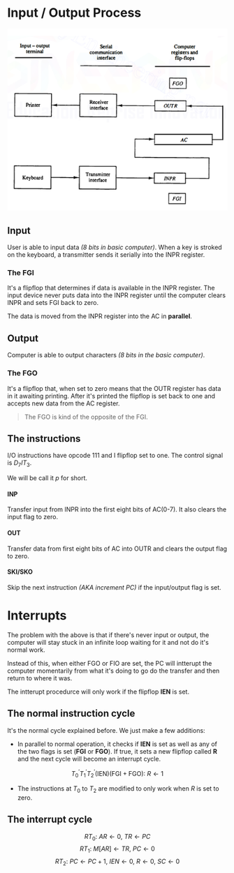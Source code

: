 # Input / Output Process
![picture 1](assets/lecture7-input_output.png)  

## Input
User is able to input data *(8 bits in basic computer)*.
When a key is stroked on the keyboard, a transmitter sends it serially into the INPR register. 

### The FGI
It's a flipflop that determines if data is available in the INPR register. The input device never puts data into the INPR register until the computer clears INPR and sets FGI back to zero.

The data is moved from the INPR register into the AC in **parallel**.

## Output
Computer is able to output characters *(8 bits in the basic computer)*.

### The FGO
It's a flipflop that, when set to zero means that the OUTR register has data in it awaiting printing. After it's printed the flipflop is set back to one and accepts new data from the AC register.

> The FGO is kind of the opposite of the FGI.

## The instructions
I/O instructions have opcode 111 and I flipflop set to one. The control signal is $D_7IT_3$. 

We will be call it $p$ for short.

#### INP
Transfer input from INPR into the first eight bits of AC(0-7). It also clears the input flag to zero.

#### OUT
Transfer data from first eight bits of AC into OUTR and clears the output flag to zero.

#### SKI/SKO
Skip the next instruction *(AKA increment PC)* if the input/output flag is set.

# Interrupts
The problem with the above is that if there's never input or output, the computer will stay stuck in an infinite loop waiting for it and not do it's normal work.

Instead of this, when either FGO or FIO are set, the PC will intterupt the computer momentarily from what it's doing to go do the transfer and then return to where it was.

The intterupt procedurce will only work if the flipflop **IEN** is set.

## The normal instruction cycle
It's the normal cycle explained before. We just make a few additions: 
- In parallel to normal operation, it checks if **IEN** is set as well as any of the two flags is set (**FGI** or **FGO**). If true, it sets a new flipflop called **R** and the next cycle will become an interrupt cycle.

$$ T_0^\prime T_1^\prime T_2^\prime (\text{IEN}) (\text{FGI} + \text{FGO}): \ R \leftarrow 1$$

- The instructions at $T_0$ to $T_2$ are modified to only work when $R$ is set to zero.

## The interrupt cycle



$$ RT_0:\ AR \leftarrow 0,\ TR \leftarrow PC $$
$$ RT_1:\ M[AR] \leftarrow TR,\ PC \leftarrow 0 $$
$$ RT_2:\ PC \leftarrow PC + 1,\ IEN \leftarrow 0,\ R \leftarrow 0,\ SC \leftarrow 0 $$